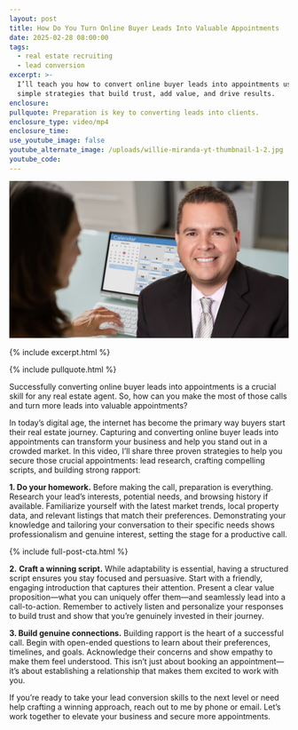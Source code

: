 ```yaml
---
layout: post
title: How Do You Turn Online Buyer Leads Into Valuable Appointments
date: 2025-02-28 08:00:00
tags:
  - real estate recruiting
  - lead conversion
excerpt: >-
  I’ll teach you how to convert online buyer leads into appointments using
  simple strategies that build trust, add value, and drive results.
enclosure:
pullquote: Preparation is key to converting leads into clients.
enclosure_type: video/mp4
enclosure_time:
use_youtube_image: false
youtube_alternate_image: /uploads/willie-miranda-yt-thumbnail-1-2.jpg
youtube_code:
---
```

![](/uploads/willie-miranda-yt-thumbnail-1-3.jpg)

{% include excerpt.html %}

{% include pullquote.html %}

Successfully converting online buyer leads into appointments is a crucial skill for any real estate agent. So, how can you make the most of those calls and turn more leads into valuable appointments?

In today’s digital age, the internet has become the primary way buyers start their real estate journey. Capturing and converting online buyer leads into appointments can transform your business and help you stand out in a crowded market. In this video, I’ll share three proven strategies to help you secure those crucial appointments: lead research, crafting compelling scripts, and building strong rapport:

**1\. Do your homework.** Before making the call, preparation is everything. Research your lead’s interests, potential needs, and browsing history if available. Familiarize yourself with the latest market trends, local property data, and relevant listings that match their preferences. Demonstrating your knowledge and tailoring your conversation to their specific needs shows professionalism and genuine interest, setting the stage for a productive call.

{% include full-post-cta.html %}

**2\.** **Craft a winning script.** While adaptability is essential, having a structured script ensures you stay focused and persuasive. Start with a friendly, engaging introduction that captures their attention. Present a clear value proposition—what you can uniquely offer them—and seamlessly lead into a call-to-action. Remember to actively listen and personalize your responses to build trust and show that you’re genuinely invested in their journey.

**3\. Build genuine connections.** Building rapport is the heart of a successful call. Begin with open-ended questions to learn about their preferences, timelines, and goals. Acknowledge their concerns and show empathy to make them feel understood. This isn’t just about booking an appointment—it’s about establishing a relationship that makes them excited to work with you.

If you’re ready to take your lead conversion skills to the next level or need help crafting a winning approach, reach out to me by phone or email. Let’s work together to elevate your business and secure more appointments.<br>